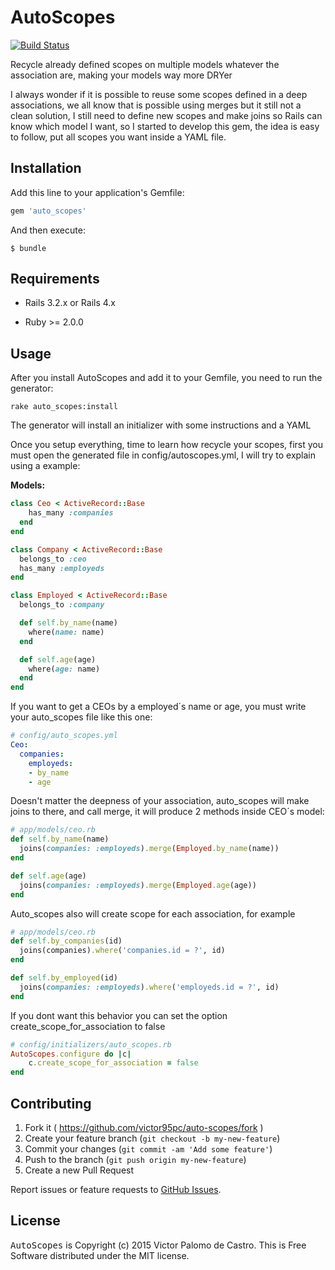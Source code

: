 # AutoScopes
[![Build Status](https://travis-ci.org/victor95pc/auto-scopes.svg?branch=master)](https://travis-ci.org/victor95pc/auto-scopes)

Recycle already defined scopes on multiple models whatever the association are, making your models way more DRYer

I always wonder if it is possible to reuse some scopes defined in a deep associations, we all know that is possible using merges but it still not a clean solution, I still need to define new scopes and make joins so Rails can know which model I want, so I started to develop this gem, the idea is easy to follow, put all scopes you want inside a YAML file.

## Installation

Add this line to your application's Gemfile:

```ruby
gem 'auto_scopes'
```

And then execute:

    $ bundle


## Requirements

- Rails 3.2.x or Rails 4.x

- Ruby >= 2.0.0


## Usage

After you install AutoScopes and add it to your Gemfile, you need to run the generator:

```console
rake auto_scopes:install
```

The generator will install an initializer with some instructions and a YAML 


Once you setup everything, time to learn how recycle your scopes, first you must open the generated file in config/autoscopes.yml, I will try to explain using a example:

**Models:**
```ruby
class Ceo < ActiveRecord::Base
	has_many :companies
  end
end
```

```ruby
class Company < ActiveRecord::Base
  belongs_to :ceo
  has_many :employeds
end
```
```ruby
class Employed < ActiveRecord::Base
  belongs_to :company

  def self.by_name(name)
  	where(name: name)
  end

  def self.age(age)
  	where(age: name)
  end
end
```
If you want to get a CEOs by a employed´s name or age, you must write your auto_scopes file like this one:
```yaml
# config/auto_scopes.yml
Ceo:
  companies:
    employeds:
    - by_name
    - age
```

Doesn't matter the deepness of your association, auto_scopes will make joins to there, and call merge, it will produce 2 methods inside CEO´s model:

```ruby
# app/models/ceo.rb
def self.by_name(name)
  joins(companies: :employeds).merge(Employed.by_name(name))
end

def self.age(age)
  joins(companies: :employeds).merge(Employed.age(age))
end
```

Auto_scopes also will create scope for each association, for example
```ruby
# app/models/ceo.rb
def self.by_companies(id)
  joins(companies).where('companies.id = ?', id)
end

def self.by_employed(id)
  joins(companies: :employeds).where('employeds.id = ?', id)
end
```

If you dont want this behavior you can set the option create_scope_for_association to false
```ruby
# config/initializers/auto_scopes.rb
AutoScopes.configure do |c|
	c.create_scope_for_association = false
end
```

## Contributing

1. Fork it ( https://github.com/victor95pc/auto-scopes/fork )
2. Create your feature branch (`git checkout -b my-new-feature`)
3. Commit your changes (`git commit -am 'Add some feature'`)
4. Push to the branch (`git push origin my-new-feature`)
5. Create a new Pull Request

Report issues or feature requests to [GitHub Issues](https://github.com/victor95pc/auto-scopes/issues).

## License

<tt>AutoScopes</tt> is Copyright (c) 2015 Victor Palomo de Castro. This is Free Software distributed under the MIT license.